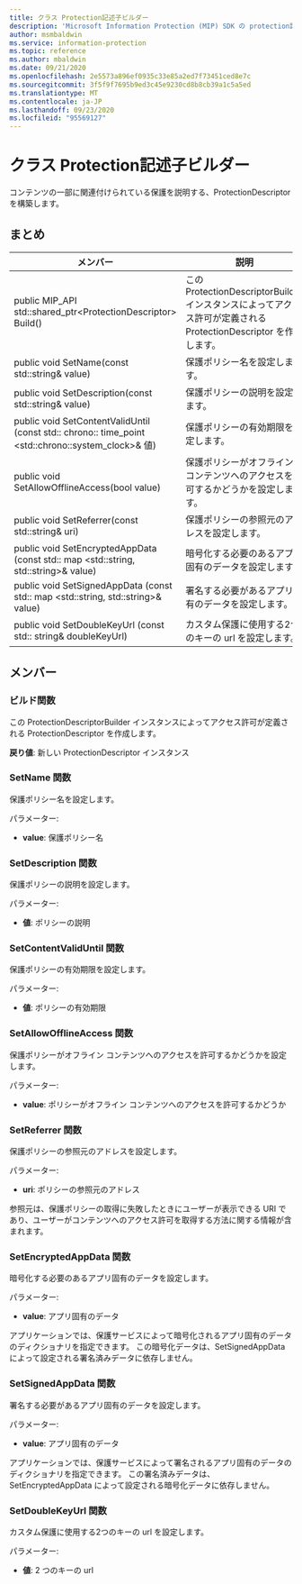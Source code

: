 ```yaml
---
title: クラス Protection記述子ビルダー
description: 'Microsoft Information Protection (MIP) SDK の protection記述子ビルダー:: undefined クラスを文書にします。'
author: msmbaldwin
ms.service: information-protection
ms.topic: reference
ms.author: mbaldwin
ms.date: 09/21/2020
ms.openlocfilehash: 2e5573a896ef0935c33e85a2ed7f73451ced8e7c
ms.sourcegitcommit: 3f5f9f7695b9ed3c45e9230cd8b8cb39a1c5a5ed
ms.translationtype: MT
ms.contentlocale: ja-JP
ms.lasthandoff: 09/23/2020
ms.locfileid: "95569127"
---
```

# <a name="class-protectiondescriptorbuilder"></a>クラス Protection記述子ビルダー 
コンテンツの一部に関連付けられている保護を説明する、ProtectionDescriptor を構築します。
  
## <a name="summary"></a>まとめ
 メンバー                        | 説明                                
--------------------------------|---------------------------------------------
public MIP_API std::shared_ptr\<ProtectionDescriptor\> Build()  |  この ProtectionDescriptorBuilder インスタンスによってアクセス許可が定義される ProtectionDescriptor を作成します。
public void SetName(const std::string& value)  |  保護ポリシー名を設定します。
public void SetDescription(const std::string& value)  |  保護ポリシーの説明を設定します。
public void SetContentValidUntil (const std:: chrono:: time_point \<std::chrono::system_clock\>& 値)  |  保護ポリシーの有効期限を設定します。
public void SetAllowOfflineAccess(bool value)  |  保護ポリシーがオフライン コンテンツへのアクセスを許可するかどうかを設定します。
public void SetReferrer(const std::string& uri)  |  保護ポリシーの参照元のアドレスを設定します。
public void SetEncryptedAppData (const std:: map \<std::string, std::string\>& value)  |  暗号化する必要のあるアプリ固有のデータを設定します。
public void SetSignedAppData (const std:: map \<std::string, std::string\>& value)  |  署名する必要があるアプリ固有のデータを設定します。
public void SetDoubleKeyUrl (const std:: string& doubleKeyUrl)  |  カスタム保護に使用する2つのキーの url を設定します。
  
## <a name="members"></a>メンバー
  
### <a name="build-function"></a>ビルド関数
この ProtectionDescriptorBuilder インスタンスによってアクセス許可が定義される ProtectionDescriptor を作成します。

  
**戻り値**: 新しい ProtectionDescriptor インスタンス
  
### <a name="setname-function"></a>SetName 関数
保護ポリシー名を設定します。

パラメーター:  
* **value**: 保護ポリシー名


  
### <a name="setdescription-function"></a>SetDescription 関数
保護ポリシーの説明を設定します。

パラメーター:  
* **値**: ポリシーの説明


  
### <a name="setcontentvaliduntil-function"></a>SetContentValidUntil 関数
保護ポリシーの有効期限を設定します。

パラメーター:  
* **値**: ポリシーの有効期限


  
### <a name="setallowofflineaccess-function"></a>SetAllowOfflineAccess 関数
保護ポリシーがオフライン コンテンツへのアクセスを許可するかどうかを設定します。

パラメーター:  
* **value**: ポリシーがオフライン コンテンツへのアクセスを許可するかどうか


  
### <a name="setreferrer-function"></a>SetReferrer 関数
保護ポリシーの参照元のアドレスを設定します。

パラメーター:  
* **uri**: ポリシーの参照元のアドレス


参照元は、保護ポリシーの取得に失敗したときにユーザーが表示できる URI であり、ユーザーがコンテンツへのアクセス許可を取得する方法に関する情報が含まれます。
  
### <a name="setencryptedappdata-function"></a>SetEncryptedAppData 関数
暗号化する必要のあるアプリ固有のデータを設定します。

パラメーター:  
* **value**: アプリ固有のデータ


アプリケーションでは、保護サービスによって暗号化されるアプリ固有のデータのディクショナリを指定できます。 この暗号化データは、SetSignedAppData によって設定される署名済みデータに依存しません。
  
### <a name="setsignedappdata-function"></a>SetSignedAppData 関数
署名する必要があるアプリ固有のデータを設定します。

パラメーター:  
* **value**: アプリ固有のデータ


アプリケーションでは、保護サービスによって署名されるアプリ固有のデータのディクショナリを指定できます。 この署名済みデータは、SetEncryptedAppData によって設定される暗号化データに依存しません。
  
### <a name="setdoublekeyurl-function"></a>SetDoubleKeyUrl 関数
カスタム保護に使用する2つのキーの url を設定します。

パラメーター:  
* **値**: 2 つのキーの url

